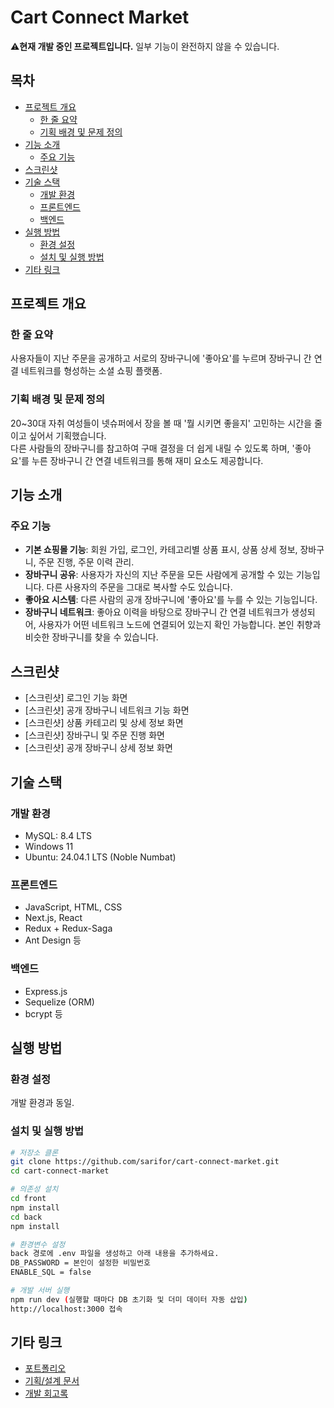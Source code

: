 # Cart Connect Market <!-- omit in toc -->

⚠️**현재 개발 중인 프로젝트입니다.** 일부 기능이 완전하지 않을 수 있습니다.

## 목차 <!-- omit in toc -->
- [프로젝트 개요](#프로젝트-개요)
  - [한 줄 요약](#한-줄-요약)
  - [기획 배경 및 문제 정의](#기획-배경-및-문제-정의)
- [기능 소개](#기능-소개)
  - [주요 기능](#주요-기능)
- [스크린샷](#스크린샷)
- [기술 스택](#기술-스택)
  - [개발 환경](#개발-환경)
  - [프론트엔드](#프론트엔드)
  - [백엔드](#백엔드)
- [실행 방법](#실행-방법)
  - [환경 설정](#환경-설정)
  - [설치 및 실행 방법](#설치-및-실행-방법)
- [기타 링크](#기타-링크)


## 프로젝트 개요
### 한 줄 요약
사용자들이 지난 주문을 공개하고 서로의 장바구니에 '좋아요'를 누르며 장바구니 간 연결 네트워크를 형성하는 소셜 쇼핑 플랫폼.

### 기획 배경 및 문제 정의
20~30대 자취 여성들이 넷슈퍼에서 장을 볼 때 '뭘 시키면 좋을지' 고민하는 시간을 줄이고 싶어서 기획했습니다.<br>
다른 사람들의 장바구니를 참고하여 구매 결정을 더 쉽게 내릴 수 있도록 하며, '좋아요'를 누른 장바구니 간 연결 네트워크를 통해 재미 요소도 제공합니다.

## 기능 소개
### 주요 기능
- **기본 쇼핑몰 기능**: 회원 가입, 로그인, 카테고리별 상품 표시, 상품 상세 정보, 장바구니, 주문 진행, 주문 이력 관리.
- **장바구니 공유**: 사용자가 자신의 지난 주문을 모든 사람에게 공개할 수 있는 기능입니다. 다른 사용자의 주문을 그대로 복사할 수도 있습니다.
- **좋아요 시스템**: 다른 사람의 공개 장바구니에 '좋아요'를 누를 수 있는 기능입니다.
- **장바구니 네트워크**: 좋아요 이력을 바탕으로 장바구니 간 연결 네트워크가 생성되어, 사용자가 어떤 네트워크 노드에 연결되어 있는지 확인 가능합니다. 본인 취향과 비슷한 장바구니를 찾을 수 있습니다.

## 스크린샷
- [스크린샷] 로그인 기능 화면 
- [스크린샷] 공개 장바구니 네트워크 기능 화면
- [스크린샷] 상품 카테고리 및 상세 정보 화면
- [스크린샷] 장바구니 및 주문 진행 화면
- [스크린샷] 공개 장바구니 상세 정보 화면

## 기술 스택
### 개발 환경
- MySQL: 8.4 LTS
- Windows 11
- Ubuntu: 24.04.1 LTS (Noble Numbat)

### 프론트엔드
- JavaScript, HTML, CSS
- Next.js, React
- Redux + Redux-Saga
- Ant Design 등

### 백엔드
- Express.js
- Sequelize (ORM)
- bcrypt 등

## 실행 방법

### 환경 설정
개발 환경과 동일.

### 설치 및 실행 방법
```bash
# 저장소 클론
git clone https://github.com/sarifor/cart-connect-market.git
cd cart-connect-market

# 의존성 설치
cd front
npm install
cd back
npm install

# 환경변수 설정
back 경로에 .env 파일을 생성하고 아래 내용을 추가하세요.
DB_PASSWORD = 본인이 설정한 비밀번호
ENABLE_SQL = false

# 개발 서버 실행
npm run dev (실행할 때마다 DB 초기화 및 더미 데이터 자동 삽입)
http://localhost:3000 접속

```

## 기타 링크
- [포트폴리오]()
- [기획/설계 문서]()
- [개발 회고록]()